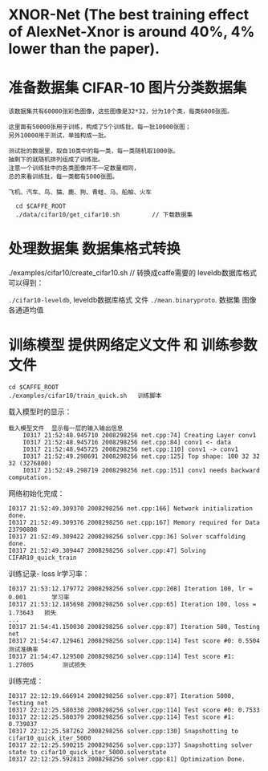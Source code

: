 # XNOR-Net (The best training effect of AlexNet-Xnor is around 40%, 4% lower than the paper).

# 准备数据集  CIFAR-10  图片分类数据集
    该数据集共有60000张彩色图像，这些图像是32*32，分为10个类，每类6000张图。
    
    这里面有50000张用于训练，构成了5个训练批，每一批10000张图；
    另外10000用于测试，单独构成一批。
    
    测试批的数据里，取自10类中的每一类，每一类随机取1000张。
    抽剩下的就随机排列组成了训练批。
    注意一个训练批中的各类图像并不一定数量相同，
    总的来看训练批，每一类都有5000张图。
    
    飞机、汽车、鸟、猫、鹿、狗、青蛙、马、船舶、火车
``` 
  cd $CAFFE_ROOT
  ./data/cifar10/get_cifar10.sh         // 下载数据集
```

# 处理数据集 数据集格式转换  

./examples/cifar10/create_cifar10.sh  // 转换成caffe需要的 leveldb数据库格式
可以得到：

 `./cifar10-leveldb`,  leveldb数据库格式 文件
 `./mean.binaryproto`. 数据集 图像 各通道均值
 
 
 #  训练模型  提供网络定义文件 和 训练参数文件
```
cd $CAFFE_ROOT
./examples/cifar10/train_quick.sh   训练脚本
```

载入模型时的显示：

    载入模型文件  显示每一层的输入输出信息
        I0317 21:52:48.945710 2008298256 net.cpp:74] Creating Layer conv1
        I0317 21:52:48.945716 2008298256 net.cpp:84] conv1 <- data
        I0317 21:52:48.945725 2008298256 net.cpp:110] conv1 -> conv1
        I0317 21:52:49.298691 2008298256 net.cpp:125] Top shape: 100 32 32 32 (3276800)
        I0317 21:52:49.298719 2008298256 net.cpp:151] conv1 needs backward computation.
        
网络初始化完成：

    I0317 21:52:49.309370 2008298256 net.cpp:166] Network initialization done.
    I0317 21:52:49.309376 2008298256 net.cpp:167] Memory required for Data 23790808
    I0317 21:52:49.309422 2008298256 solver.cpp:36] Solver scaffolding done.
    I0317 21:52:49.309447 2008298256 solver.cpp:47] Solving CIFAR10_quick_train
    
训练记录- loss lr学习率：


    I0317 21:53:12.179772 2008298256 solver.cpp:208] Iteration 100, lr = 0.001       学习率
    I0317 21:53:12.185698 2008298256 solver.cpp:65] Iteration 100, loss = 1.73643   损失
    ...
    I0317 21:54:41.150030 2008298256 solver.cpp:87] Iteration 500, Testing net
    I0317 21:54:47.129461 2008298256 solver.cpp:114] Test score #0: 0.5504         测试准确率
    I0317 21:54:47.129500 2008298256 solver.cpp:114] Test score #1: 1.27805        测试损失
    
训练完成：

    I0317 22:12:19.666914 2008298256 solver.cpp:87] Iteration 5000, Testing net
    I0317 22:12:25.580330 2008298256 solver.cpp:114] Test score #0: 0.7533
    I0317 22:12:25.580379 2008298256 solver.cpp:114] Test score #1: 0.739837
    I0317 22:12:25.587262 2008298256 solver.cpp:130] Snapshotting to cifar10_quick_iter_5000
    I0317 22:12:25.590215 2008298256 solver.cpp:137] Snapshotting solver state to cifar10_quick_iter_5000.solverstate
    I0317 22:12:25.592813 2008298256 solver.cpp:81] Optimization Done.
    
    
    
